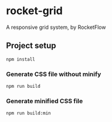# rocket-grid
A responsive grid system, by RocketFlow

## Project setup
```
npm install
```

### Generate CSS file without minify
```
npm run build
```

### Generate minified CSS file
```
npm run build:min
```
